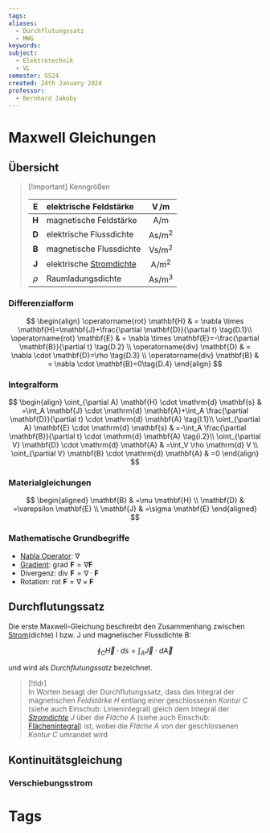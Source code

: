 ```yaml
---
tags: 
aliases:
  - Durchflutungssatz
  - MWG
keywords: 
subject:
  - Elektrotechnik
  - VL
semester: SS24
created: 24th January 2024
professor:
  - Bernhard Jakoby
---
```

 

# Maxwell Gleichungen

## Übersicht

> [!important] Kenngrößen
>
> | $\mathbf{E}$ | elektrische Feldstärke | $\operatorname{V} / \mathrm{m}$ |
> | :---: | :--- | :---: |
> | $\mathbf{H}$ | magnetische Feldstärke | $\mathrm{A} / \mathrm{m}$ |
> | $\mathbf{D}$ | elektrische Flussdichte | $\mathrm{As} / \mathrm{m}^2$ |
> | $\mathbf{B}$ | magnetische Flussdichte | $\mathrm{Vs} / \mathrm{m}^2$ |
> | $\mathbf{J}$ | elektrische [Stromdichte](Stromdichte.md) | $\mathrm{A} / \mathrm{m}^2$ |
> | $\rho$ | Raumladungsdichte | $\mathrm{As} / \mathrm{m}^3$ |

### Differenzialform

$$
\begin{align}
\operatorname{rot} \mathbf{H} & = \nabla \times \mathbf{H}=\mathbf{J}+\frac{\partial \mathbf{D}}{\partial t} \tag{D.1}\\
\operatorname{rot} \mathbf{E} & = \nabla \times \mathbf{E}=-\frac{\partial \mathbf{B}}{\partial t} \tag{D.2} \\
\operatorname{div} \mathbf{D} & = \nabla \cdot \mathbf{D}=\rho \tag{D.3} \\
\operatorname{div} \mathbf{B} & = \nabla \cdot \mathbf{B}=0\tag{D.4}
\end{align}
$$

### Integralform

$$
\begin{align}
\oint_{\partial A} \mathbf{H} \cdot \mathrm{d} \mathbf{s} & =\int_A \mathbf{J} \cdot \mathrm{d} \mathbf{A}+\int_A \frac{\partial \mathbf{D}}{\partial t} \cdot \mathrm{d} \mathbf{A} \tag{I.1}\\
\oint_{\partial A} \mathbf{E} \cdot \mathrm{d} \mathbf{s} & =-\int_A \frac{\partial \mathbf{B}}{\partial t} \cdot \mathrm{d} \mathbf{A} \tag{i.2}\\
\oint_{\partial V} \mathbf{D} \cdot \mathrm{d} \mathbf{A} & =\int_V \rho \mathrm{d} V \\
\oint_{\partial V} \mathbf{B} \cdot \mathrm{d} \mathbf{A} & =0
\end{align}
$$



### Materialgleichungen

$$
\begin{aligned}
\mathbf{B} & =\mu \mathbf{H} \\
\mathbf{D} & =\varepsilon \mathbf{E} \\
\mathbf{J} & =\sigma \mathbf{E}
\end{aligned}
$$

### Mathematische Grundbegriffe

- [Nabla Operator](../Mathematik/Nabla%20Operator.md): $\nabla$
- [Gradient](../Mathematik/Gradient.md): $\operatorname{grad} \,\mathbf{F} = \nabla \mathbf{F}$
- Divergenz: $\operatorname{div}\, \mathbf{F} = \nabla \cdot\mathbf{F}$
- Rotation: $\operatorname{rot}\, \mathbf{F} = \nabla \times \mathbf{F}$

## Durchflutungssatz

Die erste Maxwell-Gleichung beschreibt den Zusammenhang zwischen [Strom](elektrischer%20Strom.md)(dichte) I bzw. J und magnetischer Flussdichte B:

$$
\oint_{C} \vec{H} \cdot ds = \int_{A} \vec{J}\cdot d \vec{A} 
$$

und wird als *Durchflutungssatz* bezeichnet.

> [!tldr]  
> In Worten besagt der Durchflutungssatz, dass das Integral der magnetischen *Feldstärke* $H$ entlang einer geschlossenen *Kontur* $C$ (siehe auch Einschub: Linienintegral) gleich dem Integral der *[Stromdichte](Stromdichte.md)* $J$ über die *Fläche* $A$ (siehe auch Einschub: [Flächenintegral](Flächenintegral.md)) ist, wobei die *Fläche* $A$ von der geschlossenen *Kontur* $C$ umrandet wird

## Kontinuitätsgleichung

### Verschiebungsstrom

# Tags